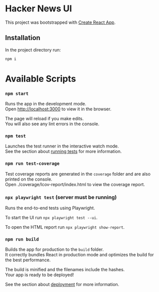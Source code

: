 # Hacker News UI

This project was bootstrapped with [Create React App](https://github.com/facebook/create-react-app).

## Installation

In the project directory run:

```bash
npm i
```

# Available Scripts

### `npm start`

Runs the app in the development mode.\
Open [http://localhost:3000](http://localhost:3000) to view it in the browser.

The page will reload if you make edits.\
You will also see any lint errors in the console.

### `npm test`

Launches the test runner in the interactive watch mode.\
See the section about [running tests](https://facebook.github.io/create-react-app/docs/running-tests) for more information.

### `npm run test-coverage`

Test coverage reports are generated in the `coverage` folder and are also printed on the console.\
Open ./coverage/lcov-report/index.html to view the coverage report.

### `npx playwright test` (server must be running)

Runs the end-to-end tests using Playwright.

To start the UI run `npx playwright test --ui`.

To open the HTML report run `npx playwright show-report`.

### `npm run build`

Builds the app for production to the `build` folder.\
It correctly bundles React in production mode and optimizes the build for the best performance.

The build is minified and the filenames include the hashes.\
Your app is ready to be deployed!

See the section about [deployment](https://facebook.github.io/create-react-app/docs/deployment) for more information.
